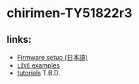 # chirimen-TY51822r3

## links:

- [Firmware setup (日本語)](./setup-ja.md)
- [`LIVE` examples](https://chirimen.org/chirimen-TY51822r3/bc/)
- [tutorials]() T.B.D.

